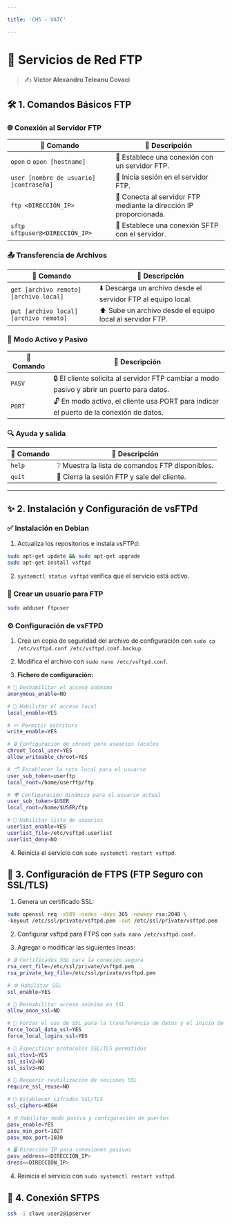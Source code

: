```yaml
---

title: 'CH5 - VATC'

---
```


# 🌟 Servicios de Red FTP

> ✍️ **Victor Alexandru Teleanu Covaci**

## 🛠️ **1. Comandos Básicos FTP**

### 🌐 **Conexión al Servidor FTP**

| **🔧 Comando**                        | **📝 Descripción**                                                  |
|----------------------------------------|---------------------------------------------------------------------|
| `open` o `open [hostname]`             | 🔗 Establece una conexión con un servidor FTP.                     |
| `user [nombre de usuario] [contraseña]`| 👤 Inicia sesión en el servidor FTP.                               |
| `ftp <DIRECCIÓN_IP>`                   | 🔗 Conecta al servidor FTP mediante la dirección IP proporcionada. |
| `sftp sftpuser@<DIRECCIÓN_IP>`         | 🔑 Establece una conexión SFTP con el servidor.                    |

### 📤 **Transferencia de Archivos**

| **🔧 Comando**                        | **📝 Descripción**                                         |
|---------------------------------------|---------------------------------------------------------------|
| `get [archivo remoto] [archivo local]`| ⬇️ Descarga un archivo desde el servidor FTP al equipo local. |
| `put [archivo local] [archivo remoto]`| ⬆️ Sube un archivo desde el equipo local al servidor FTP.     |

### 🔄 **Modo Activo y Pasivo**

| **🔧 Comando**                | **📝 Descripción**                                                                      |
|-------------------------------|--------------------------------------------------------------------------------------------|
| `PASV`                        | 🔒 El cliente solicita al servidor FTP cambiar a modo pasivo y abrir un puerto para datos. |
| `PORT`                        | 🔓 En modo activo, el cliente usa PORT para indicar el puerto de la conexión de datos.    |

### 🔍 **Ayuda y salida**

| **🔧 Comando**                | **📝 Descripción**                             |
|-------------------------------|---------------------------------------------------|
| `help`                        | ❔ Muestra la lista de comandos FTP disponibles. |
| `quit`                        | 🚪 Cierra la sesión FTP y sale del cliente.      |

---

## ✨ **2. Instalación y Configuración de vsFTPd**

### **✅ Instalación en Debian**

1. Actualiza los repositorios e instala vsFTPd:

```bash
sudo apt-get update && sudo apt-get upgrade
sudo apt-get install vsftpd
```

2. `systemctl status vsftpd` verifica que el servicio está activo.

### **👤 Crear un usuario para FTP**

```bash
sudo adduser ftpuser
```

### **⚙️ Configuración de vsFTPD**

1. Crea un copia de seguridad del archivo de configuración con `sudo cp /etc/vsftpd.conf /etc/vsftpd.conf.backup`.

2. Modifica el archivo con `sudo nano /etc/vsftpd.conf`.

3. **Fichero de configuración:**
```bash
# 🚫 Deshabilitar el acceso anónimo
anonymous_enable=NO

# 👥 Habilitar el acceso local
local_enable=YES

# ✏️ Permitir escritura
write_enable=YES

# 🔒 Configuración de chroot para usuarios locales
chroot_local_user=YES
allow_writeable_chroot=YES

# 🗂️ Establecer la ruta local para el usuario
user_sub_token=userftp
local_root=/home/userftp/ftp

# 🌍 Configuración dinámica para el usuario actual
user_sub_token=$USER
local_root=/home/$USER/ftp

# 📝 Habilitar lista de usuarios
userlist_enable=YES
userlist_file=/etc/vsftpd.userlist
userlist_deny=NO
```

4. Reinicia el servicio con `sudo systemctl restart vsftpd`.

## 🔑 **3. Configuración de FTPS (FTP Seguro con SSL/TLS)**

1. Genera un certificado SSL:
```bash
sudo openssl req -x509 -nodes -days 365 -newkey rsa:2048 \
-keyout /etc/ssl/private/vsftpd.pem -out /etc/ssl/private/vsftpd.pem
```

2. Configurar vsftpd para FTPS con `sudo nano /etc/vsftpd.conf`.

3. Agregar o modificar las siguientes lineas:
```bash
# 🔒 Certificados SSL para la conexión segura
rsa_cert_file=/etc/ssl/private/vsftpd.pem
rsa_private_key_file=/etc/ssl/private/vsftpd.pem

# ⚙️ Habilitar SSL
ssl_enable=YES

# 🚫 Deshabilitar acceso anónimo en SSL
allow_anon_ssl=NO

# 🔐 Forzar el uso de SSL para la transferencia de datos y el inicio de sesión
force_local_data_ssl=YES
force_local_logins_ssl=YES

# 🔄 Especificar protocolos SSL/TLS permitidos
ssl_tlsv1=YES
ssl_sslv2=NO
ssl_sslv3=NO

# 🚫 Requerir reutilización de sesiones SSL
require_ssl_reuse=NO

# 💎 Establecer cifrados SSL/TLS
ssl_ciphers=HIGH

# 🌐 Habilitar modo pasivo y configuración de puertos
pasv_enable=YES
pasv_min_port=1027
pasv_max_port=1030

# 🖥️ Dirección IP para conexiones pasivas
pasv_address=<DIRECCIÓN_IP>
dress=<DIRECCIÓN_IP>
```

4. Reinicia el servicio con `sudo systemctl restart vsftpd`.

## 🔗 **4. Conexión SFTPS**

```bash
ssh -i clave user2@ipserver
```
